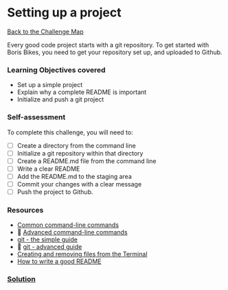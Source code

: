 # Setting up a project

[Back to the Challenge Map](../0_challenge_map.md)

Every good code project starts with a git repository. To get started with Boris Bikes, you need to get your repository set up, and uploaded to Github.

### Learning Objectives covered
- Set up a simple project
- Explain why a complete README is important
- Initialize and push a git project

### Self-assessment

To complete this challenge, you will need to:

- [ ] Create a directory from the command line
- [ ] Initialize a git repository within that directory
- [ ] Create a README.md file from the command line
- [ ] Write a clear README
- [ ] Add the README.md to the staging area
- [ ] Commit your changes with a clear message
- [ ] Push the project to Github.

### Resources
- [Common command-line commands](http://guides.macrumors.com/Terminal)
- :pill: [Advanced command-line commands](https://github.com/makersacademy/course/blob/master/pills/command_line.md)
- [git - the simple guide](http://rogerdudler.github.io/git-guide/)
- :pill: [git - advanced guide](https://github.com/makersacademy/course/blob/master/pills/git.md)
- [Creating and removing files from the Terminal](http://www.techrepublic.com/blog/apple-in-the-enterprise/creating-and-deleting-files-using-the-mac-terminal/)
- [How to write a good README](http://stackoverflow.com/questions/2304863/how-to-write-a-good-readme)


### [Solution](solutions/1.md)
